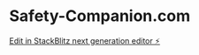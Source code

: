 # Safety-Companion.com

[Edit in StackBlitz next generation editor ⚡️](https://stackblitz.com/~/github.com/HeyBatlle1/Safety-Companion.com)